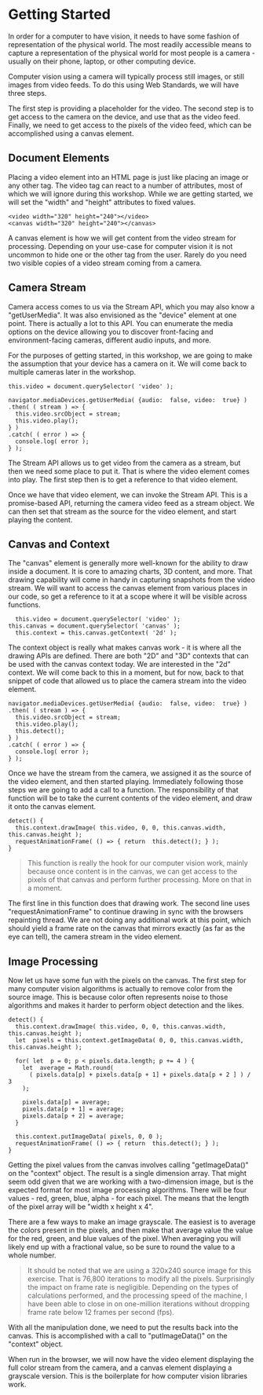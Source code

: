 ﻿# Getting Started

In order for a computer to have vision, it needs to have some fashion of representation of the physical world. The most readily accessible means to capture a representation of the physical world for most people is a camera - usually on their phone, laptop, or other computing device.

Computer vision using a camera will typically process still images, or still images from video feeds. To do this using Web Standards, we will have three steps. 

The first step is providing a placeholder for the video. The second step is to get access to the camera on the device, and use that as the video feed. Finally, we need to get access to the pixels of the video feed, which can be accomplished using a canvas element.

## Document Elements

Placing a video element into an HTML page is just like placing an image or any other tag. The video tag can react to a number of attributes, most of which we will ignore during this workshop. While we are getting started, we will set the "width" and "height" attributes to fixed values.

    <video width="320" height="240"></video>
    <canvas width="320" height="240"></canvas>

A canvas element is how we will get content from the video stream for processing. Depending on your use-case for computer vision it is not uncommon to hide one or the other tag from the user. Rarely do you need two visible copies of a video stream coming from a camera.

## Camera Stream

Camera access comes to us via the Stream API, which you may also know a "getUserMedia". It was also envisioned as the "device" element at one point. There is actually a lot to this API. You can enumerate the media options on the device allowing you to discover front-facing and environment-facing cameras, different audio inputs, and more.

For the purposes of getting started, in this workshop, we are going to make the assumption that your device has a camera on it. We will come back to multiple cameras later in the workshop.

    this.video = document.querySelector( 'video' );
    
    navigator.mediaDevices.getUserMedia( {audio:  false, video:  true} )
    .then( ( stream ) => {
      this.video.srcObject = stream;
      this.video.play();
    } )
    .catch( ( error ) => {
      console.log( error );
    } );

The Stream API allows us to get video from the camera as a stream, but then we need some place to put it. That is where the video element comes into play. The first step then is to get a reference to that video element.

Once we have that video element, we can invoke the Stream API. This is a promise-based API, returning the camera video feed as a stream object. We can then set that stream as the source for the video element, and start playing the content.

## Canvas and Context

The "canvas" element is generally more well-known for the ability to draw inside a document. It is core to amazing charts, 3D content, and more. That drawing capability will come in handy in capturing snapshots from the video stream. We will want to access the canvas element from various places in our code, so get a reference to it at a scope where it will be visible across functions.

	  this.video = document.querySelector( 'video' );
  	this.canvas = document.querySelector( 'canvas' );
	  this.context = this.canvas.getContext( '2d' );
	
The context object is really what makes canvas work - it is where all the drawing APIs are defined. There are both "2D" and "3D" contexts that can be used with the canvas context today. We are interested in the "2d" context. We will come back to this in a moment, but for now, back to that snippet of code that allowed us to place the camera stream into the video element.

    navigator.mediaDevices.getUserMedia( {audio:  false, video:  true} )
    .then( ( stream ) => {
      this.video.srcObject = stream;
      this.video.play();
      this.detect();
    } )
    .catch( ( error ) => {
      console.log( error );
    } );

Once we have the stream from the camera, we assigned it as the source of the video element, and then started playing. Immediately following those steps we are going to add a call to a function. The responsibility of that function will be to take the current contents of the video element, and draw it onto the canvas element.

    detect() {
      this.context.drawImage( this.video, 0, 0, this.canvas.width, this.canvas.height );
      requestAnimationFrame( () => { return  this.detect(); } );
    }

> This function is really the hook for our computer vision work, mainly because once content is in the canvas, we can get access to the pixels of that canvas and perform further processing. More on that in a moment.

The first line in this function does that drawing work. The second line uses "requestAnimationFrame" to continue drawing in sync with the browsers repainting thread. We are not doing any additional work at this point, which should yield a frame rate on the canvas that mirrors exactly (as far as the eye can tell), the camera stream in the video element.

## Image Processing

Now let us have some fun with the pixels on the canvas. The first step for many computer vision algorithms is actually to remove color from the source image. This is because color often represents noise to those algorithms and makes it harder to perform object detection and the likes. 

    detect() {
      this.context.drawImage( this.video, 0, 0, this.canvas.width, this.canvas.height );
      let  pixels = this.context.getImageData( 0, 0, this.canvas.width, this.canvas.height );
      
      for( let  p = 0; p < pixels.data.length; p += 4 ) {
        let  average = Math.round( 
          ( pixels.data[p] + pixels.data[p + 1] + pixels.data[p + 2 ] ) / 3 
        );
        
        pixels.data[p] = average;
        pixels.data[p + 1] = average;
        pixels.data[p + 2] = average;
      }
      
      this.context.putImageData( pixels, 0, 0 );
      requestAnimationFrame( () => { return  this.detect(); } );
    }

Getting the pixel values from the canvas involves calling "getImageData()" on the "context" object. The result is a single dimension array. That might seem odd given that we are working with a two-dimension image, but is the expected format for most image processing algorithms. There will be four values - red, green, blue, alpha - for each pixel. The means that the length of the pixel array will be "width x height x 4".

There are a few ways to make an image grayscale. The easiest is to average the colors present in the pixels, and then make that average value the value for the red, green, and blue values of the pixel. When averaging you will likely end up with a fractional value, so be sure to round the value to a whole number.

> It should be noted that we are using a 320x240 source image for this exercise. That is 76,800 iterations to modify all the pixels. Surprisingly the impact on frame rate is negligible. Depending on the types of calculations performed, and the processing speed of the machine, I have been able to close in on one-million iterations without dropping frame rate below 12 frames per second (fps).

With all the manipulation done, we need to put the results back into the canvas. This is accomplished with a call to "putImageData()" on the "context" object.

When run in the browser, we will now have the video element displaying the full color stream from the camera, and a canvas element displaying a grayscale version. This is the boilerplate for how computer vision libraries work.

